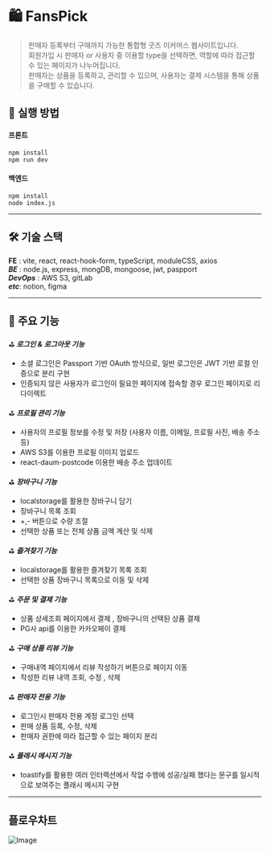 # 🛍️ FansPick
>판매자 등록부터 구매까지 가능한 통합형 굿즈 이커머스 웹사이트입니다.<br />
회원가입 시 판매자 or 사용자 중 이용할 type을 선택하면, 역할에 따라 접근할 수 있는 페이지가 나누어집니다. <br />
판매자는 상품을 등록하고, 관리할 수 있으며,
사용자는 결제 시스템을 통해 상품을 구매할 수 있습니다.

## 📌 실행 방법

#### 프론트

    npm install
    npm run dev

#### 백엔드
    npm install
    node index.js

---

##  🛠️ 기술 스택

**FE** :  vite, react, react-hook-form, typeScript, moduleCSS, axios <br />
___BE___ : node.js, express, mongDB, mongoose, jwt, paspport <br />
___DevOps___ : AWS S3, gitLab
 <br />
___etc___: notion, figma

---

## 📄 주요 기능 

⛳️ ___로그인 & 로그아웃 기능___

 - 소셜 로그인은 Passport 기반 OAuth 방식으로, 일반 로그인은 JWT 기반 로컬 인증으로 분리 구현
 - 인증되지 않은 사용자가 로그인이 필요한 페이지에 접속할 경우 로그인 페이지로 리다이렉트

⛳️ ___프로필 관리 기능___

  - 사용자의 프로필 정보를 수정 및 저장 (사용자 이름, 이메일, 프로필 사진, 배송 주소 등)
  - AWS S3를 이용한 프로필 이미지 업로드
  - react-daum-postcode 이용한 배송 주소 업데이트

⛳️ ___장바구니 기능___

  - localstorage를 활용한 장바구니 담기
  - 장바구니 목록 조회
  - +,- 버튼으로 수량 조절
  - 선택한 상품 또는 전체 상품 금액 계산 및 삭제

⛳️ ___즐겨찾기 기능___

- localstorage를 활용한 즐겨찾기 목록 조회
- 선택한 상품 장바구니 목록으로 이동 및 삭제

⛳️ ___주문 및 결제 기능___

- 상품 상세조회 페이지에서 결제 , 장바구니의 선택된 상품 결제
- PG사 api를 이용한 카카오페이 결제

⛳️ ___구매 상품 리뷰 기능___

- 구매내역 페이지에서 리뷰 작성하기 버튼으로 페이지 이동
- 작성한 리뷰 내역 조회, 수정 , 삭제

⛳️ ___판매자 전용 기능___

- 로그인시 판매자 전용 계정 로그인 선택
- 판매 상품 등록, 수정, 삭제
- 판매자 권한에 따라 접근할 수 있는 페이지 분리 

⛳️ ___플래시 메시지 기능___

- toastify를 활용한 여러 인터랙션에서 작업 수행에 성공/실패 했다는 문구를 일시적으로 보여주는 플래시 메시지 구현

----

  ## 플로우차트

![Image](https://github.com/user-attachments/assets/ca15171a-ad17-461a-b8ab-9d40fb039cd5)
